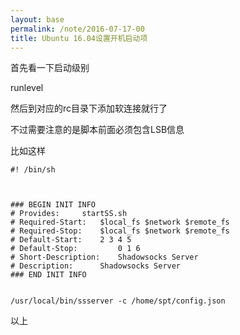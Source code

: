 ```yaml
---
layout: base
permalink: /note/2016-07-17-00
title: Ubuntu 16.04设置开机启动项
---
```


首先看一下启动级别

runlevel

然后到对应的rc目录下添加软连接就行了

不过需要注意的是脚本前面必须包含LSB信息

比如这样

    #! /bin/sh



    ### BEGIN INIT INFO
    # Provides:     startSS.sh
    # Required-Start:   $local_fs $network $remote_fs
    # Required-Stop:    $local_fs $network $remote_fs
    # Default-Start:    2 3 4 5
    # Default-Stop:         0 1 6
    # Short-Description:    Shadowsocks Server
    # Description:      Shadowsocks Server
    ### END INIT INFO


    /usr/local/bin/ssserver -c /home/spt/config.json

以上